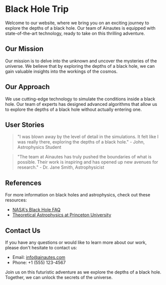 <!--font:Poppins-->

# Black Hole Trip

Welcome to our website, where we bring you on an exciting journey to explore the depths of a black hole. Our team of Ainautes is equipped with state-of-the-art technology, ready to take on this thrilling adventure.

## Our Mission

Our mission is to delve into the unknown and uncover the mysteries of the universe. We believe that by exploring the depths of a black hole, we can gain valuable insights into the workings of the cosmos.

## Our Approach

We use cutting-edge technology to simulate the conditions inside a black hole. Our team of experts has designed advanced algorithms that allow us to explore the depths of a black hole without actually entering one.

## User Stories

> "I was blown away by the level of detail in the simulations. It felt like I was really there, exploring the depths of a black hole." - John, Astrophysics Student

> "The team at Ainautes has truly pushed the boundaries of what is possible. Their work is inspiring and has opened up new avenues for research." - Dr. Jane Smith, Astrophysicist

## References

For more information on black holes and astrophysics, check out these resources:

- [NASA's Black Hole FAQ](#)
- [Theoretical Astrophysics at Princeton University](#)

## Contact Us

If you have any questions or would like to learn more about our work, please don't hesitate to contact us:

- Email: info@ainautes.com
- Phone: +1 (555) 123-4567

Join us on this futuristic adventure as we explore the depths of a black hole. Together, we can unlock the secrets of the universe.

<!--

Write me content for website with wallpaper which alt text is:

"A team of Ainautes working together to explore the depths of a black hole, with futuristic technology at their fingertips."

The name/title of the page should not be 1:1 copy of the alt text but rather a real content of the website which is using this wallpaper.

- Use markdown format 
- Start with heading
- Heading should be short and concise
- The content should look like a real website 
- The website should not be about the wallpaper, wallpaper is just a related background
- Heading should be contain work "wallpaper" or "background"
- Include real sections like references, contact, user stories, etc. use things relevant to the page purpose.
- Feel free to use structure like headings, bullets, numbering, blockquotes, paragraphs, horizontal lines, etc.
- You can use formatting like bold or _italic_
- You can include UTF-8 emojis
- Links should be only #hash anchors (and you can refer to the document itself)
- Do not include images


---


# Exploring the Depths of a Black Hole: A Futuristic Adventure

Welcome to our website, where we bring you on an exciting journey to explore the depths of a black hole. Our team of Ainautes is equipped with state-of-the-art technology, ready to take on this thrilling adventure.

## Our Mission

Our mission is to delve into the unknown and uncover the mysteries of the universe. We believe that by exploring the depths of a black hole, we can gain valuable insights into the workings of the cosmos.

## Our Approach

We use cutting-edge technology to simulate the conditions inside a black hole. Our team of experts has designed advanced algorithms that allow us to explore the depths of a black hole without actually entering one.

## User Stories

> "I was blown away by the level of detail in the simulations. It felt like I was really there, exploring the depths of a black hole." - John, Astrophysics Student

> "The team at Ainautes has truly pushed the boundaries of what is possible. Their work is inspiring and has opened up new avenues for research." - Dr. Jane Smith, Astrophysicist

## References

For more information on black holes and astrophysics, check out these resources:

- [NASA's Black Hole FAQ](#)
- [Theoretical Astrophysics at Princeton University](#)

## Contact Us

If you have any questions or would like to learn more about our work, please don't hesitate to contact us:

- Email: info@ainautes.com
- Phone: +1 (555) 123-4567

Join us on this futuristic adventure as we explore the depths of a black hole. Together, we can unlock the secrets of the universe.


---


Write me a Google font which is best fitting for the website.

Pick from the list:
- Cinzel Decorative
- Exo 2
- Alegreya
- Lobster
- Open Sans
- Cinzel
- Creepster
- Futura
- Great Vibes
- Inter
- Roboto
- Poppins
- Montserrat
- Orbitron
- Dancing Script
- Barlow Condensed
- Cormorant Garamond
- IBM Plex Sans
- Playfair Display
- Lato
- Raleway
- Cabin


Write just the font name nothing else.


---


Poppins

-->
